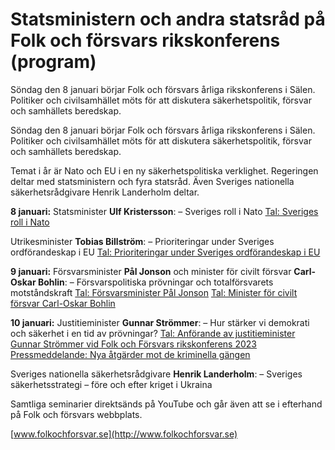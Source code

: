 # Statsministern och andra statsråd på Folk och försvars rikskonferens (program)

Söndag den 8 januari börjar Folk och försvars årliga rikskonferens i Sälen. Politiker och civilsamhället möts för att diskutera säkerhetspolitik, försvar och samhällets beredskap.

Söndag den 8 januari börjar Folk och försvars årliga rikskonferens i Sälen. Politiker och civilsamhället möts för att diskutera säkerhetspolitik, försvar och samhällets beredskap.

Temat i år är Nato och EU i en ny säkerhetspolitiska verklighet. Regeringen deltar med statsministern och fyra statsråd. Även Sveriges nationella säkerhetsrådgivare Henrik Landerholm deltar.

**8 januari:**
Statsminister **Ulf Kristersson**:
– Sveriges roll i Nato
[Tal: Sveriges roll i Nato](/tal/2023/01/sveriges-roll-i-nato/)

Utrikesminister **Tobias Billström**:
– Prioriteringar under Sveriges ordförandeskap i EU
[Tal: Prioriteringar under Sveriges ordförandeskap i EU](/tal/2023/01/utrikesministerns-tal-vid-folk-och-forsvars-rikskonferens-2023-prioriteringar-under-sveriges-ordforandeskap-i-eu/)

**9 januari:**
Försvarsminister **Pål Jonson** och
minister för civilt försvar **Carl-Oskar Bohlin**:
– Försvarspolitiska prövningar och totalförsvarets motståndskraft
[Tal: Försvarsminister Pål Jonson](/tal/2023/01/tal-av-forsvarsminister-pal-jonson-vid-folk-och-forsvars-rikskonferens-2023/ "Tal av försvarsminister Pål Jonson vid Folk och Försvars rikskonferens 2023")
[Tal: Minister för civilt försvar Carl-Oskar Bohlin](/tal/2023/01/tal-av-minister-for-civilt-forsvar-carl-oskar-bohlin-vid-folk-och-forsvars-rikskonferens-2023/ "Tal av minister för civilt försvar Carl-Oskar Bohlin vid Folk och Försvars rikskonferens 2023")

**10 januari:**
Justitieminister **Gunnar Strömmer**:
– Hur stärker vi demokrati och säkerhet i en tid av prövningar?
[Tal: Anförande av justitieminister Gunnar Strömmer vid Folk och Försvars rikskonferens 2023](/tal/2023/01/anforande-av-justitieminister-gunnar-strommer-vid-folk-och-forsvars-rikskonferens-2023/)
[Pressmeddelande: Nya åtgärder mot de kriminella gängen](/pressmeddelanden/2023/01/nya-atgarder-mot-de-kriminella-gangen/)

Sveriges nationella säkerhetsrådgivare **Henrik Landerholm**:
– Sveriges säkerhetsstrategi – före och efter kriget i Ukraina

Samtliga seminarier direktsänds på YouTube och går även att se i efterhand på Folk och försvars webbplats.

[www.folkochforsvar.se](http://www.folkochforsvar.se)
